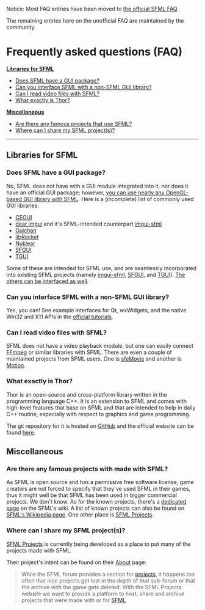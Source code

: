Notice: Most FAQ entries have been moved to [the official SFML FAQ](http://www.sfml-dev.org/faq.php).

The remaining entries here on the unofficial FAQ are maintained by the community.

# Frequently asked questions (FAQ)

**[Libraries for SFML](#libraries)**
- [Does SFML have a GUI package?](#libraries-gui-package)
- [Can you interface SFML with a non-SFML GUI library?](#libraries-gui-lib)
- [Can I read video files with SFML?](#libraries-video)
- [What exactly is Thor?](#libraries-thor)

**[Miscellaneous](#misc)**
- [Are there any famous projects that use SFML?](#misc-projects)
- [Where can I share my SFML project(s)?](#misc-share)

---

## <a name="libraries"/>Libraries for SFML

### <a name="libraries-gui-package"/>Does SFML have a GUI package?

No, SFML does not have with a GUI module integrated into it, nor does it have an official GUI package; however, [you can use nearly any OpenGL-based GUI library with SFML](#libraries-gui-lib). Here is a (incomplete) list of commonly used GUI libraries:

* [CEGUI](http://cegui.org.uk/content/getting-started)
* [dear imgui](https://github.com/ocornut/imgui) and it's SFML-intended counterpart [imgui-sfml](https://github.com/eliasdaler/imgui-sfml)
* [Guichan](https://code.google.com/p/guichan/)
* [libRocket](https://github.com/libRocket/libRocket)
* [Nuklear](https://github.com/Immediate-Mode-UI/Nuklear)
* [SFGUI](https://github.com/TankOs/SFGUI)
* [TGUI](https://tgui.eu)

Some of these are intended for SFML use, and are seamlessly incorporated into existing SFML projects (namely [imgui-sfml](https://github.com/eliasdaler/imgui-sfml), [SFGUI](https://github.com/TankOs/SFGUI), and [TGUI](https://tgui.eu)). [The others can be interfaced as well](#libraries-gui-lib).

### <a name="libraries-gui-lib"/>Can you interface SFML with a non-SFML GUI library?

Yes, you can! See example interfaces for Qt, wxWidgets, and the native Win32 and X11 APIs in the [official tutorials](http://www.sfml-dev.org/tutorials/).

### <a name="libraries-video"/>Can I read video files with SFML?

SFML does not have a video playback module, but one can easily connect [FFmpeg](https://www.ffmpeg.org/) or similar libraries with SFML. There are even a couple of maintained projects from SFML users. One is [sfeMovie](http://sfemovie.yalir.org/) and another is [Motion](http://en.sfml-dev.org/forums/index.php?topic=16221.0).

### <a name="libraries-thor"/>What exactly is Thor?

Thor is an open-source and cross-platform library written in the programming language C++. It is an extension to SFML and comes with high-level features that base on SFML and that are intended to help in daily C++ routine, especially with respect to graphics and game programming.

The git repository for it is hosted on [GitHub](https://github.com/Bromeon/Thor) and the official website can be found [here](http://www.bromeon.ch/libraries/thor/).

## <a name="misc"/>Miscellaneous

### <a name="misc-projects"/>Are there any famous projects with made with SFML?

As SFML is open source and has a permissive free software license, game creators are not forced to specify that they've used SFML in their games, thus it might well be that SFML has been used in bigger commercial projects. We don't know. As for the known projects, there's a [dedicated page](Projects) on the SFML's wiki. A list of known projects can also be found on [SFML's Wikipedia page](http://en.wikipedia.org/wiki/Simple_and_Fast_Multimedia_Library#Video_game_examples_using_SFML). One other place is [SFML Projects](#sfml-projects-org).

### <a name="misc-share"/>Where can I share my SFML project(s)?

<a name="sfml-projects-org"/>[SFML Projects](http://sfmlprojects.org/) is currently being developed as a place to put many of the projects made with SFML.

Their project's intent can be found on their [About](https://sfmlprojects.org/about) page:
> While the SFML forum provides a section for [projects](https://en.sfml-dev.org/forums/index.php?board=10.0), it happens too often that nice projects get lost in the depth of that sub-forum or that the archive with the game gets deleted. With the SFML Projects website we want to provide a platform to host, share and archive projects that were made with or for [SFML](https://sfml-dev.org)
